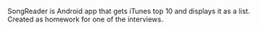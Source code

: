 SongReader is Android app that gets iTunes top 10 and displays it as a list. Created as homework for one of the interviews.
